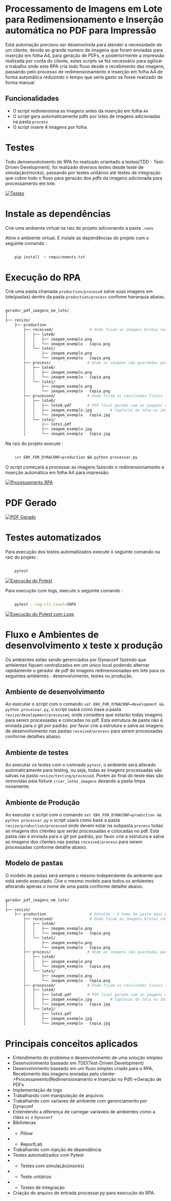 # Processamento de Imagens em Lote para Redimensionamento e Inserção automática no PDF para Impressão
Está automação precisou ser desenvolvida para atender a necessidade de um cliente, devido ao grande numero de imagens que foram enviadas para inserção em folha A4, para geração de PDFs, e posteriormente a impressão realizada por conta do cliente, estes scripts se fez necessário para agilizar o trabalho onde este RPA cria todo fluxo desde o recebimento das imagens, passando pelo processo de redimensionamento e inserção em folha A4 de forma automática reduzindo o tempo que seria gasto se fosse realizado de forma manual.

## Funcionalidades
- O script redimensiona as imagens antes da inserção em folha `A4`
- O script gera automaticamente pdfs por lotes de imagens adicionadas na pasta `process`
- O script insere 4 imagens por folha

# Testes

Todo densenvolvimento do RPA foi realizado orientado a testes(TDD - Test-Driven Development), foi realizado diversos testes desde teste de simulação(mocks), passando por testes unitários até testes de integração que cobre todo o fluxo para geração dos pdfs da imagens adicionada para processamento em lote.

[![Testes](assets/testes.png "Testes")](assets/testes.png)

# Instale as dependências

Crie uma ambiente virtual na raiz do projeto adicionando a pasta `.venv`

Ative o ambiente virtual. E instale as dependências do projeto com o seguinte comando :

```sh

    pip install -r requirements.txt

```

# Execução do RPA

Crie uma pasta chamada `production/process`e salve suas imagens em lote(pastas) dentro da pasta `production/process` confome hierarquia abaixo.

```sh

gerador_pdf_imagens_em_lote/
│
├── resize/ 
    ├── production
        ├── received/                # Onde ficam as imagens brutas recebidas pelos clientes que não são modificadas.
        │   ├── lote0/
        │   │   ├── imagem_exemplo.png
        │   │   └── imagem_exemplo - Copia.png
        │   └── lote1/
        │       ├── imagem_exemplo.png
        │       └── imagem_exemplo - Copia.png
        ├── process/                # Onde as imagens são guardadas para serem processadas(redimensionamento e inserção no pdf) que podem ser organizadas.
        │   ├── lote0/
        │   │   ├── imagem_exemplo.png
        │   │   └── imagem_exemplo - Copia.png
        │   └── lote1/
        │       ├── imagem_exemplo.png
        │       └── imagem_exemplo - Copia.png
        ├── processed/              # Onde ficam os resultados finais (PDFs e imagens geradas)
        │   ├── lote0/
        │   │   ├── lote0.pdf       # PDF final gerado com as imagens do lote
        │   │   ├── imagem_exemplo.jpg        # Capturas de tela ou imagens intermediárias de verificação
        │   │   └── imagem_exemplo - Copia.jpg
        │   └── lote1/
        │       ├── lote1.pdf
        │       ├── imagem_exemplo.jpg
        │       └── imagem_exemplo - Copia.jpg

```

Na raiz do projeto execute :

```sh

    set ENV_FOR_DYNACONF=production && python processar.py

```

O script começará a processar as imagens fazendo o redimensionamento e inserção automática em folha A4 para impressão.

[![Processamento RPA](assets/processamento_imagens_pdf.png "Processamento RPA")](assets/processamento_imagens_pdf.png)

# PDF Gerado
[![PDF Gerado](assets/folha_a4_com_imagens.png "PDF Gerado")](assets/folha_a4_com_imagens.png)

# Testes automatizados

Para execução dos testes automatizados execute o seguinte comando na raiz do projeto :

```sh

    pytest

```

[![Execução do Pytest](assets/pytest.png "Execução do Pytest")](assets/pytest.png)

Para execução com logs, execute o seguinte comando :

```sh

    pytest --log-cli-level=INFO

```

[![Execução do Pytest com Logs](assets/pytest_with_logs.png "Execução do Pytest com Logs")](assets/pytest_with_logs.png)

# Fluxo e Ambientes de desenvolvimento x teste x produção

Os ambientes estão sendo gerenciados por Dynaconf fazendo que ambientes fiquem centralizados em um único local podendo alternar rapidamente o gerador de pdf de imagens redimensionadas em lote para os seguintes ambientes : desenvolvimento, testes ou produção.

## Ambiente de desenvolvimento

Ao executar o script com o comando `set ENV_FOR_DYNACONF=development && python processar.py`, o script usará como base a pasta `resize/development/processed`, onde considera que estarão todas imagens para serem processadas e colocadas no pdf. Esta estrutura de pasta não é enviada para o git por padrão. por favor crie a estrutura e salve as imagens de desenvolvimento nas pastas `received/process` para serem processadas conforme detalhes abaixo.

## Ambiente de testes

Ao executar os testes com o comnado `pytest`, o ambiente será alterado automaticamente para testing, ou seja, todas as imagens processadas são salvas na pasta `resize/testing/processed`. Porém ao final do teste elas são removidas pela fixture `criar_lotes_imagens` dexando a pasta limpa novamente.


## Ambiente de Produção

Ao executar o script com o comando `set ENV_FOR_DYNACONF=production && python processar.py` o script usará como base a pasta `resize/production/processed` onde devem estar na subpasta `process` todas as imagens dos clientes que serão processadas e colocadas no pdf. Esta pasta não é enviada para o git por padrão, por favor crie a estrutura e salve as imagens dos clientes nas pastas `received/process` para serem processadas conforme detalhe abaixo.

## Modelo de pastas
O modelo de pastas será sempre o mesmo independente do ambiente que está sendo executado. Crie o mesmo modelo para todos os ambientes alterando apenas o nome de uma pasta conforme detalhe abaixo.

```sh

gerador_pdf_imagens_em_lote/
│
├── resize/ 
    ├── production                   # Detalhe : O nome da pasta aqui pode varia dependendo do ambiente que está sendo executado (production,testing ou development)
        ├── received/                # Onde ficam as imagens brutas recebidas pelos clientes que não são modificadas.
        │   ├── lote0/
        │   │   ├── imagem_exemplo.png
        │   │   └── imagem_exemplo - Copia.png
        │   └── lote1/
        │       ├── imagem_exemplo.png
        │       └── imagem_exemplo - Copia.png
        ├── process/                # Onde as imagens são guardadas para serem processadas(redimensionamento e inserção no pdf) que podem ser organizadas.
        │   ├── lote0/
        │   │   ├── imagem_exemplo.png
        │   │   └── imagem_exemplo - Copia.png
        │   └── lote1/
        │       ├── imagem_exemplo.png
        │       └── imagem_exemplo - Copia.png
        ├── processed/              # Onde ficam os resultados finais (PDFs e imagens geradas)
        │   ├── lote0/
        │   │   ├── lote0.pdf       # PDF final gerado com as imagens do lote
        │   │   ├── imagem_exemplo.jpg        # Capturas de tela ou imagens intermediárias de verificação
        │   │   └── imagem_exemplo - Copia.jpg
        │   └── lote1/
        │       ├── lote1.pdf
        │       ├── imagem_exemplo.jpg
        │       └── imagem_exemplo - Copia.jpg

```

# Principais conceitos aplicados

- Entendimento do problema e desenvolvimento de uma solução simples
- Desenvolvimento baseado em TDD(Test-Driven Development)
- Desenvolvimento baseado em um fluxo simples criado para o RPA, Recebimento das imagens enviadas pelo cliente->Processamento(Redimensionamento e Inserção no Pdf)->Geração de PDFs
- Implementação de logs
- Trabalhando com manipulação de arquivos
- Trabalhando com variaves de ambiente com gerenciamento por Dynaconf
- Entendendo a diferença de carregar variaveis de ambientes como a class `os` x `Dynaconf`
- Bibilotecas
- - Pillow
- - ReportLab
- Trabalhando com injeção de dependência
- Testes automatizados com Pytest
- - Testes com simulação(mocks)
- - Teste unitários
- - Testes de Integração
- Criação do arquivo de entrada processar.py para execução do RPA.



